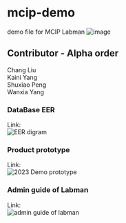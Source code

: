 # mcip-demo
demo file for MCIP 
Labman 
![image](https://github.com/DonaldPeng-ShuxiaoPeng/mcip-demo/assets/106217385/348a33bb-be82-4b7c-9950-b89c6cd30371)

## Contributor - Alpha order
Chang Liu  
Kaini Yang  
Shuxiao Peng  
Wanxia Yang  

### DataBase EER 
Link:  
![EER digram](https://github.com/DonaldPeng-ShuxiaoPeng/mcip-demo/assets/106217385/77ba8b27-135a-4033-a3df-3bb4a5a96bb2)

### Product prototype
Link:   
![2023 Demo prototype](https://github.com/DonaldPeng-ShuxiaoPeng/mcip-demo/assets/106217385/da85a3c9-ab50-48e9-9354-2eb57eeab243)

### Admin guide of Labman 
Link:  
![admin guide of labman](https://github.com/DonaldPeng-ShuxiaoPeng/mcip-demo/assets/106217385/c38b6923-e4f1-4e89-91cc-be7d7b481226)
